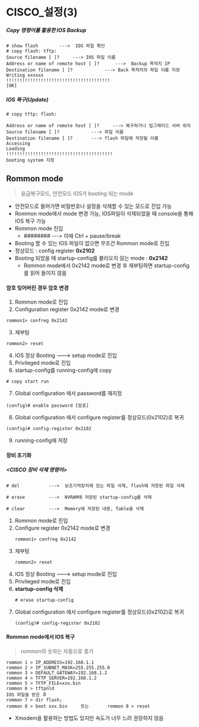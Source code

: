 CISCO_설정(3)
===

##### Copy 명령어를 활용한 IOS Backup
```
# show flash        --->  IOS 파일 확인
# copy flash: tftp:
Source filename [ ]?     ---> IOS 파일 이름
Address or name of remote host [ ]?      --->  Backup 목적지 IP
Destination filename [ ]?            ---> Back 목적지의 파일 이름 지정
Writing xxxxxx
!!!!!!!!!!!!!!!!!!!!!!!!!!!!!!!!!!!!!!!
[OK]
```

##### IOS 복구(Update)

```
# copy tftp: flash:

Address or name of remote host [ ]?     ---> 복구하거나 업그레이드 서버 위치
Source filename [ ]?            ---> 파일 이름
Destination filename [ ]?       ---> flash 파일에 저장될 이름
Accessing
Loading
!!!!!!!!!!!!!!!!!!!!!!!!!!!!!!!!!!!!!!!!
booting system 지정
```

Rommon mode
---
> 응급복구모드, 안전모드
> IOS가 booting 되는 mode

* 안전모드로 들어가면 비밀번호나 설정을 삭제할 수 있는 모드로 진입 가능
* Rommon mode에서 mode 변경 가능, IOS파일이 삭제되었을 때 console을 통해 IOS 복구 가능
* Rommon mode 진입
  * ########    --->  이때 Ctrl + pause/break
* Booting 할 수 있는 IOS 파일이 없으면 무조건 Rommon mode로 진입
* 정상모드 : config register **0x2102**
* Booting 되었을 때 startup-config를 불러오지 않는 mode : **0x2142**
  * Rommon mode에서 0x2142 mode로 변경 후 재부팅하면 startup-config를 읽어 들이지 않음

#### 암호 잊어버린 경우 암호 변경
1. Rommon mode로 진입
2. Configuration register 0x2142 mode로 변경
  ```
  rommon1> confreg 0x2142
  ```
3. 재부팅
  ```
  rommon2> reset
  ```
4. IOS 정상 Booting ---> setup mode로 진입
5. Privileged mode로 진입
6. startup-config를 running-config에 copy
  ```
  # copy start run
  ```
7. Global configuration 에서 password를 재지정
  ```
  (config)# enable password [암호]
  ```
8. Global configuration 에서 configure register를 정상모드(0x2102)로 복귀
  ```
  (config)# config-register 0x2102
  ```
9. running-config에 저장


#### 장비 초기화

##### <CISCO 장비 삭제 명령어>

```
# del           --->  보조기억장치에 있는 파일 삭제, flash에 저장된 파일 삭제

# erase         --->  NVRAM에 저장된 startup-config를 삭제

# clear         --->  Memory에 저장된 내용, Table을 삭제
```

1. Rommon mode로 진입
2. Configure register 0x2142 mode로 변경
   ```
   rommon1> confreg 0x2142
   ```
3. 재부팅
   ```
   rommon2> reset
   ```
4. IOS 정상 Booting ---> setup mode로 진입
5. Privileged mode로 진입
6. **startup-config 삭제**
   ```
   # erase startup-config
   ```
7. Global configuration 에서 configure register를 정상모드(0x2102)로 복귀
   ```
   (config)# config-register 0x2102
   ```

#### Rommon mode에서 IOS 복구
> rommon의 숫자는 자동으로 증가

```
rommon 1 > IP_ADDRESS=192.168.1.1
rommon 2 > IP_SUBNET_MASK=255.255.255.0
rommon 3 > DEFAULT_GATEWAY=192.168.1.2
rommon 4 > TFTP_SERVER=192.168.1.2
rommon 5 > TFTP_FILE=xxx.bin
rommon 6 > tftpnld
IOS 파일을 받은 후
rommon 7 > dir flash;
rommon 8 > boot xxx.bin     또는       rommon 8 > reset
```
- Xmodem을 활용하는 방법도 있지만 속도가 너무 느려 권장하지 않음


